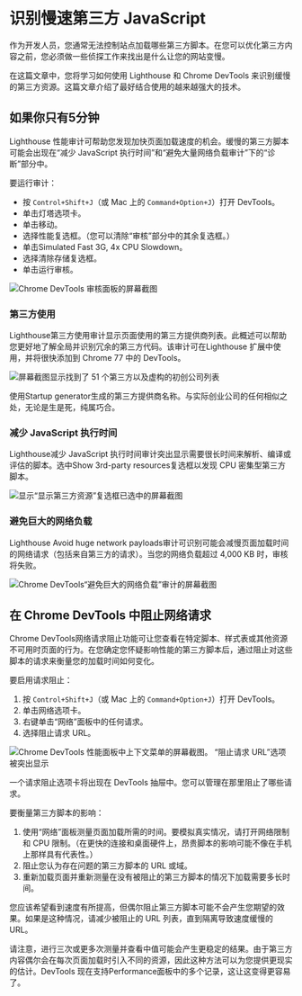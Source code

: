 # 识别慢速第三方 JavaScript

作为开发人员，您通常无法控制站点加载哪些第三方脚本。在您可以优化第三方内容之前，您必须做一些侦探工作来找出是什么让您的网站变慢。

在这篇文章中，您将学习如何使用 Lighthouse 和 Chrome DevTools 来识别缓慢的第三方资源。这篇文章介绍了最好结合使用的越来越强大的技术。

## 如果你只有5分钟

Lighthouse 性能审计可帮助您发现加快页面加载速度的机会。缓慢的第三方脚本可能会出现在“减少 JavaScript 执行时间”和“避免大量网络负载审计”下的“诊断”部分中。

要运行审计：

- 按 `Control+Shift+J`（或 Mac 上的 `Command+Option+J`）打开 DevTools。
- 单击灯塔选项卡。
- 单击移动。
- 选择性能复选框。（您可以清除“审核”部分中的其余复选框。）
- 单击Simulated Fast 3G, 4x CPU Slowdown。
- 选择清除存储复选框。
- 单击运行审核。

![Chrome DevTools 审核面板的屏幕截图](./img/identify-slow-third-party-javascript-1.png)

### 第三方使用

Lighthouse第三方使用审计显示页面使用的第三方提供商列表。此概述可以帮助您更好地了解全局并识别冗余的第三方代码。该审计可在Lighthouse 扩展中使用，并将很快添加到 Chrome 77 中的 DevTools。

![屏幕截图显示找到了 51 个第三方以及虚构的初创公司列表](./img/identify-slow-third-party-javascript-2.png)

使用Startup generator生成的第三方提供商名称。与实际创业公司的任何相似之处，无论是生是死，纯属巧合。

### 减少 JavaScript 执行时间

Lighthouse减少 JavaScript 执行时间审计突出显示需要很长时间来解析、编译或评估的脚本。选中Show 3rd-party resources复选框以发现 CPU 密集型第三方脚本。

![显示“显示第三方资源”复选框已选中的屏幕截图](./img/identify-slow-third-party-javascript-3.png)

### 避免巨大的网络负载

Lighthouse Avoid huge network payloads审计可识别可能会减慢页面加载时间的网络请求（包括来自第三方的请求）。当您的网络负载超过 4,000 KB 时，审核将失败。

![Chrome DevTools“避免巨大的网络负载”审计的屏幕截图](./img/identify-slow-third-party-javascript-4.png)

## 在 Chrome DevTools 中阻止网络请求

Chrome DevTools网络请求阻止功能可让您查看在特定脚本、样式表或其他资源不可用时页面的行为。在您确定您怀疑影响性能的第三方脚本后，通过阻止对这些脚本的请求来衡量您的加载时间如何变化。

要启用请求阻止：

1. 按 `Control+Shift+J`（或 Mac 上的 `Command+Option+J`）打开 DevTools。
2. 单击网络选项卡。
3. 右键单击“网络”面板中的任何请求。
4. 选择阻止请求 URL。

![Chrome DevTools 性能面板中上下文菜单的屏幕截图。 “阻止请求 URL”选项被突出显示](./img/identify-slow-third-party-javascript-5.png)

一个请求阻止选项卡将出现在 DevTools 抽屉中。您可以管理在那里阻止了哪些请求。

要衡量第三方脚本的影响：

1. 使用“网络”面板测量页面加载所需的时间。要模拟真实情况，请打开网络限制和 CPU 限制。（在更快的连接和桌面硬件上，昂贵脚本的影响可能不像在手机上那样具有代表性。）
2. 阻止您认为存在问题的第三方脚本的 URL 或域。
3. 重新加载页面并重新测量在没有被阻止的第三方脚本的情况下加载需要多长时间。

您应该希望看到速度有所提高，但偶尔阻止第三方脚本可能不会产生您期望的效果。如果是这种情况，请减少被阻止的 URL 列表，直到隔离导致速度缓慢的 URL。

请注意，进行三次或更多次测量并查看中值可能会产生更稳定的结果。由于第三方内容偶尔会在每次页面加载时引入不同的资源，因此这种方法可以为您提供更现实的估计。DevTools 现在支持Performance面板中的多个记录，这让这变得更容易了。
